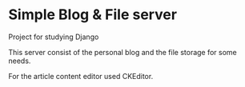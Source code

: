 # Simple Blog & File server
Project for studying Django

This server consist of the personal blog and the file storage for some needs.

For the article content editor used CKEditor.
